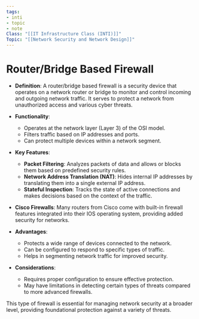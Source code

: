 ```yaml
---
tags:
- inti
- topic
- note
Class: "[[IT Infrastructure Class (INTI)]]"
Topic: "[[Network Security and Network Design]]"
---
```


# Router/Bridge Based Firewall

- **Definition**: A router/bridge based firewall is a security device that operates on a network router or bridge to monitor and control incoming and outgoing network traffic. It serves to protect a network from unauthorized access and various cyber threats.
    
- **Functionality**:
    
    - Operates at the network layer (Layer 3) of the OSI model.
    - Filters traffic based on IP addresses and ports.
    - Can protect multiple devices within a network segment.
- **Key Features**:
    
    - **Packet Filtering**: Analyzes packets of data and allows or blocks them based on predefined security rules.
    - **Network Address Translation (NAT)**: Hides internal IP addresses by translating them into a single external IP address.
    - **Stateful Inspection**: Tracks the state of active connections and makes decisions based on the context of the traffic.
- **Cisco Firewalls**: Many routers from Cisco come with built-in firewall features integrated into their IOS operating system, providing added security for networks.
    
- **Advantages**:
    
    - Protects a wide range of devices connected to the network.
    - Can be configured to respond to specific types of traffic.
    - Helps in segmenting network traffic for improved security.
- **Considerations**:
    
    - Requires proper configuration to ensure effective protection.
    - May have limitations in detecting certain types of threats compared to more advanced firewalls.

This type of firewall is essential for managing network security at a broader level, providing foundational protection against a variety of threats.